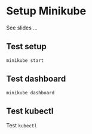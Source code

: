 
# Setup Minikube

See slides ...

## Test setup
```
minikube start
```
## Test dashboard
```
minikube dashboard
```
## Test kubectl

Test ```kubectl```


